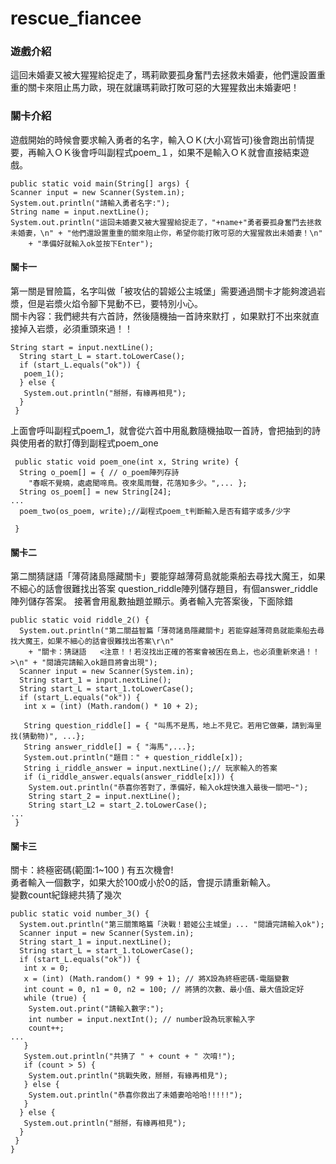 # rescue_fiancee
### 遊戲介紹
這回未婚妻又被大猩猩給捉走了，瑪莉歐要孤身奮鬥去拯救未婚妻，他們還設置重重的關卡來阻止馬力歐，現在就讓瑪莉歐打敗可惡的大猩猩救出未婚妻吧！  
### 關卡介紹
遊戲開始的時候會要求輸入勇者的名字，輸入ＯＫ(大小寫皆可)後會跑出前情提要，再輸入ＯＫ後會呼叫副程式poem_１，如果不是輸入ＯＫ就會直接結束遊戲。
```
public static void main(String[] args) {
Scanner input = new Scanner(System.in);
System.out.println("請輸入勇者名字:");
String name = input.nextLine();
System.out.println("這回未婚妻又被大猩猩給捉走了，"+name+"勇者要孤身奮鬥去拯救未婚妻，\n" + "他們還設置重重的關來阻止你，希望你能打敗可惡的大猩猩救出未婚妻！\n"
    + "準備好就輸入ok並按下Enter");
```
#### 關卡一
第一關是冒險篇，名字叫做「被攻佔的碧姬公主城堡」需要通過關卡才能夠渡過岩漿，但是岩漿火焰令腳下晃動不已，要特別小心。  
關卡內容：我們總共有六首詩，然後隨機抽一首詩來默打 ，如果默打不出來就直接掉入岩漿，必須重頭來過！！
```
String start = input.nextLine();
  String start_L = start.toLowerCase();
  if (start_L.equals("ok")) {
   poem_1();
  } else {
   System.out.println("掰掰，有緣再相見");
  }
 }
```
上面會呼叫副程式poem_1，就會從六首中用亂數隨機抽取一首詩，會把抽到的詩與使用者的默打傳到副程式poem_one
```
 public static void poem_one(int x, String write) {
  String o_poem[] = { // o_poem陣列存詩
    "春眠不覺曉，處處聞啼鳥。夜來風雨聲，花落知多少。",... };
  String os_poem[] = new String[24];
...
  poem_two(os_poem, write);//副程式poem_t判斷輸入是否有錯字或多/少字

 }
```
#### 關卡二
第二關猜謎語「薄荷諸島隱藏關卡」要能穿越薄荷島就能乘船去尋找大魔王，如果不細心的話會很難找出答案
question_riddle陣列儲存題目，有個answer_riddle陣列儲存答案。
接著會用亂數抽題並顯示。勇者輸入完答案後，下面除錯
```
public static void riddle_2() {
  System.out.println("第二關益智篇「薄荷諸島隱藏關卡」若能穿越薄荷島就能乘船去尋找大魔王，如果不細心的話會很難找出答案\r\n"
    + "關卡：猜謎語   <注意！！若沒找出正確的答案會被困在島上，也必須重新來過！！>\n" + "閱讀完請輸入ok題目將會出現");
  Scanner input = new Scanner(System.in);
  String start_1 = input.nextLine();
  String start_L = start_1.toLowerCase();
  if (start_L.equals("ok")) {
   int x = (int) (Math.random() * 10 + 2);

   String question_riddle[] = { "叫馬不是馬，地上不見它。若用它做藥，請到海里找(猜動物)", ...};
   String answer_riddle[] = { "海馬",...};
   System.out.println("題目：" + question_riddle[x]);
   String i_riddle_answer = input.nextLine();// 玩家輸入的答案
   if (i_riddle_answer.equals(answer_riddle[x])) {
    System.out.println("恭喜你答對了，準備好，輸入ok趕快進入最後一關吧~");
    String start_2 = input.nextLine();
    String start_L2 = start_2.toLowerCase();
...
 }
```
#### 關卡三
關卡：終極密碼(範圍:1~100 ) 有五次機會!  
勇者輸入一個數字，如果大於100或小於0的話，會提示請重新輸入。  
變數count紀錄總共猜了幾次

```
public static void number_3() {
  System.out.println("第三關策略篇「決戰！碧姬公主城堡」... "閱讀完請輸入ok");
  Scanner input = new Scanner(System.in);
  String start_1 = input.nextLine();
  String start_L = start_1.toLowerCase();
  if (start_L.equals("ok")) {
   int x = 0;
   x = (int) (Math.random() * 99 + 1); // 將X設為終極密碼-電腦變數
   int count = 0, n1 = 0, n2 = 100; // 將猜的次數、最小值、最大值設定好
   while (true) {
    System.out.print("請輸入數字:");
    int number = input.nextInt(); // number設為玩家輸入字
    count++;
...
   }
   System.out.println("共猜了 " + count + " 次唷!");
   if (count > 5) {
    System.out.println("挑戰失敗，掰掰，有緣再相見");
   } else {
    System.out.println("恭喜你救出了未婚妻哈哈哈!!!!!");
   }
  } else {
   System.out.println("掰掰，有緣再相見");
  }
 }
}
```
